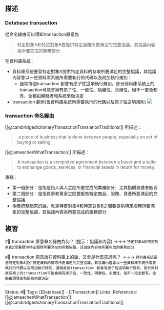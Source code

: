 ## 描述


### Database transaction

從命名緣由可以得知transaction原意為
> 特定對象A和特定對象B要提供特定服務所要滿足的完整協議，其協議內容為所要完成的業務部分

在資料庫系統：
- 資料庫系統要替特定對象A提供特定資料的存取所要滿足的完整協議，其協議內容會以一些資料庫系統所需要執行的代碼以及附加執行規則：
	- 通常每個transaction 都會有原子性這項執行規則，部分資料庫系統上的transaction可能會擁有原子性、一致性、隔離性、永續性，但不一定全都有，全都由開發者和系統來做決定
- transaction 範例(含資料庫系統所需要執行的代碼以及原子性這項規則)
![](https://docs.oracle.com/cd/E18283_01/server.112/e16508/img/cncpt025.gif)

### transaction 命名緣由
[[@cambridgedictionaryTransactionTranslationTraditional]] 所描述：
>  a piece of business that is done between people, especially an act of buying or selling

[[@jameschenWhatTransaction]] 所描述：
> A transaction is a completed agreement between a buyer and a seller to exchange goods, services, or financial assets in return for money.

重點：
- 第一個部分：是指是指人與人之間所要完成的業務部分，尤其指購買或者販賣
- 第二個部分：是指買家和賣家之間要販售特定商品、服務、資產所要滿足的完整協議
- 兩者統整起來的話，就是特定對象A和特定對象B之間要提供特定服務所要滿足的完整協議，其協議內容為所要完成的業務部分
## 複習
#🧠 transaction 原意命名緣由為何？ (提示：協議和內容) ->->-> `特定對象A和特定對象B之間要提供特定服務所要滿足的完整協議，其協議內容為所要完成的業務部分`
<!--SR:!2022-08-06,28,250-->

#🧠 transaction 原意放在資料庫上的話，又會是什麼意思呢？ ->->-> `資料庫系統要替特定對象A提供特定資料的存取所要滿足的完整協議，其協議內容會以一些資料庫系統所需要執行的代碼以及附加執行規則，通常每個transaction 都會有原子性這項執行規則，部分資料庫系統上的transaction可能會擁有原子性、一致性、隔離性、永續性，但不一定全都有，全都由開發者和系統來做決定`
<!--SR:!2022-08-06,28,250-->


---
Status: #🌱 
Tags:
[[Database]] - [[Transaction]]
Links:
References:
[[@jameschenWhatTransaction]]
[[@cambridgedictionaryTransactionTranslationTraditional]]

